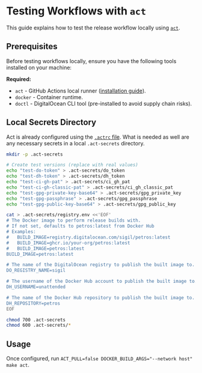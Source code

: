 # Testing Workflows with `act`

This guide explains how to test the release workflow locally using [`act`](https://github.com/nektos/act).

## Prerequisites

Before testing workflows locally, ensure you have the following tools installed on your machine:

**Required:**
- `act` - GitHub Actions local runner ([installation guide](https://github.com/nektos/act#installation)).
- `docker` - Container runtime.
- `doctl` - DigitalOcean CLI tool (pre-installed to avoid supply chain risks).

## Local Secrets Directory

Act is already configured using the [`.actrc` file](./.actrc). What is needed as well are any necessary secrets in a local `.act-secrets` directory.

```bash
mkdir -p .act-secrets

# Create test versions (replace with real values)
echo "test-do-token" > .act-secrets/do_token
echo "test-dh-token" > .act-secrets/dh_token
echo "test-ci-gh-pat" > .act-secrets/ci_gh_pat
echo "test-ci-gh-classic-pat" > .act-secrets/ci_gh_classic_pat
echo "test-gpg-private-key-base64" > .act-secrets/gpg_private_key
echo "test-gpg-passphrase" > .act-secrets/gpg_passphrase
echo "test-gpg-public-key-base64" > .act-secrets/gpg_public_key

cat > .act-secrets/registry.env <<'EOF'
# The Docker image to perform release builds with.
# If not set, defaults to petros:latest from Docker Hub
# Examples:
#   BUILD_IMAGE=registry.digitalocean.com/sigil/petros:latest
#   BUILD_IMAGE=ghcr.io/your-org/petros:latest
#   BUILD_IMAGE=petros:latest
BUILD_IMAGE=petros:latest

# The name of the DigitalOcean registry to publish the built image to.
DO_REGISTRY_NAME=sigil

# The username of the Docker Hub account to publish the built image to.
DH_USERNAME=unattended

# The name of the Docker Hub repository to publish the built image to.
DH_REPOSITORY=petros
EOF

chmod 700 .act-secrets
chmod 600 .act-secrets/*
```

## Usage

Once configured, run `ACT_PULL=false DOCKER_BUILD_ARGS="--network host" make act`.
